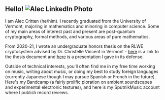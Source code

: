 ## Hello! ![Alec LinkedIn Photo](https://user-images.githubusercontent.com/51800943/122322870-28fddd00-cef4-11eb-9a55-b01223ef63d2.jpg)


I am Alec Critten (he/him). I recently graduated from the University of Vermont, majoring in mathematics and minoring in computer science. Some of my main areas of interest past and present are post-quantum cryptography, formal methods, and various areas of pure mathematics.

From 2020-21, I wrote an undergraduate honors thesis on the RLWE cryptosystem advised by Dr. Christelle Vincent in Vermont - [here](https://github.com/acritten/acritten.github.io/files/6666993/Alec.Critten.-.Undergraduate.Honors.Thesis.Final.Version.April.29.2021.pdf) is a link to the thesis document and [here](https://github.com/acritten/acritten.github.io/files/6667016/Alec.Critten.-.Thesis.Presentation.April.13.pdf) is a presentation I gave in its defense.

Outside of technical interests, you'll often find me in my free time working on music, writing about music, or doing my best to study foreign languages (currently Japanese though I may pursue Spanish or French in the future). Here's my Bandcamp (a fairly prolific ploration on ambient soundscapes and experimental electronic textures), and here is my SputnikMusic account where I publish record reviews.
